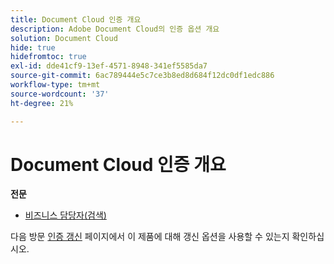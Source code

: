 ```yaml
---
title: Document Cloud 인증 개요
description: Adobe Document Cloud의 인증 옵션 개요
solution: Document Cloud
hide: true
hidefromtoc: true
exl-id: dde41cf9-13ef-4571-8948-341ef5585da7
source-git-commit: 6ac789444e5c7ce3b8ed8d684f12dc0df1edc886
workflow-type: tm+mt
source-wordcount: '37'
ht-degree: 21%

---
```


# Document Cloud 인증 개요

**전문**

* [비즈니스 담당자(검색)](/help/certifications/adc/adc-p-business.md) <!--AD0-??-->

다음 방문 [인증 갱신](/help/certifications/renew.md) 페이지에서 이 제품에 대해 갱신 옵션을 사용할 수 있는지 확인하십시오.
